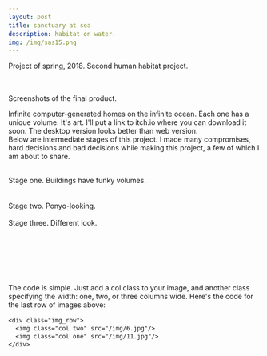 ```yaml
---
layout: post
title: sanctuary at sea
description: habitat on water.
img: /img/sas15.png
---
```

Project of spring, 2018. Second human habitat project.

<div class="img_row">
	<img class="col three" src="{{ site.baseurl }}/img/sas14.png" alt="" title="screenshot"/>
</div>
<!--
<div style="text-align:center;width:100%;">
   <iframe style="width:100%;border-style:hidden;" src="/SanctuaryAtSea" width="960" scrolling="no" height="620"></iframe>
</div>-->

<div class="img_row">
	<img class="col three" src="{{ site.baseurl }}/img/sas13.png" alt="" title="example image"/>
</div>
<div class="col three caption">
	Screenshots of the final product.
</div>

Infinite computer-generated homes on the infinite ocean. Each one has a unique volume. It's art. I'll put a link to itch.io where you can download it soon. The desktop version looks better than web version.
<br/>
Below are intermediate stages of this project. I made many compromises, hard decisions and bad decisions while making this project, a few of which I am about to share.


<div class="img_row">
	<img class="col one" src="{{ site.baseurl }}/img/sas1.png" alt="" title="stage1"/>
	<img class="col two" src="{{ site.baseurl }}/img/sas2.png" alt="" title="stage1"/>
</div>
<div class="col three caption">
	Stage one. Buildings have funky volumes.
</div>

<div class="img_row">
	<img class="col two" src="{{ site.baseurl }}/img/sas5.png" alt="" title="stage2"/>
	<img class="col one" src="{{ site.baseurl }}/img/sas4.png" alt="" title="stage2"/>
</div>
<div class="img_row">
	<img class="col three" src="{{ site.baseurl }}/img/sas7.png" alt="" title="stage2"/>
</div>
<div class="col three caption">
	Stage two. Ponyo-looking.
</div>

<div class="img_row">
	<img class="col one" src="{{ site.baseurl }}/img/sas9.png" alt="" title="stage1"/>
	<img class="col one" src="{{ site.baseurl }}/img/sas10.png" alt="" title="stage1"/>
	<img class="col one" src="{{ site.baseurl }}/img/sas11.png" alt="" title="stage1"/>
</div>
<div class="col three caption">
	Stage three. Different look.
</div>

<div class="img_row">
	<img class="col three" src="{{ site.baseurl }}/img/sas16.png" alt="" title="stage2"/>
</div>
<div class="img_row">
	<img class="col three" src="{{ site.baseurl }}/img/sas15.png" alt="" title="stage2"/>
</div>

<br/><br/><br/>


The code is simple. Just add a col class to your image, and another class specifying the width: one, two, or three columns wide. Here's the code for the last row of images above:

	<div class="img_row">
	  <img class="col two" src="/img/6.jpg"/>
	  <img class="col one" src="/img/11.jpg"/>
	</div>
